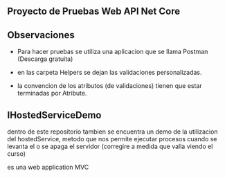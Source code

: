## Proyecto de Pruebas Web API Net Core


## Observaciones

* Para hacer pruebas se utiliza una aplicacion que se llama Postman (Descarga gratuita)
* en las carpeta Helpers se dejan las validaciones personalizadas. 

* la convencion de los atributos (de validaciones) tienen que estar terminadas por Atribute.


## IHostedServiceDemo

dentro de este repositorio tambien se encuentra un demo de la utilizacion del hostedService,
metodo que nos permite ejecutar procesos cuando se levanta el o se apaga el servidor (corregire a medida que valla viendo el curso)

es una web application MVC

